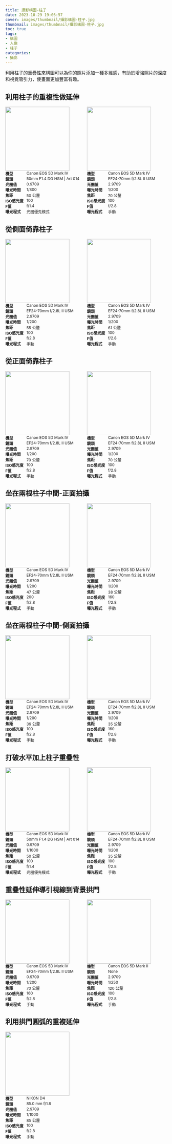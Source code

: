 ```yaml
---
title: 攝影構圖-柱子
date: 2023-10-29 19:05:57
cover: images/thumbnail/攝影構圖-柱子.jpg
thumbnail: images/thumbnail/攝影構圖-柱子.jpg
toc: true
tags:
- 構圖
- 人像
- 柱子
categories:
- 攝影
---
```


利用柱子的重疊性來構圖可以為你的照片添加一種多維感，有助於增強照片的深度和視覺吸引力，使畫面更加豐富有趣。

<!-- more -->

## 利用柱子的重複性做延伸

<div style="display: grid; grid-template-columns: repeat(2, 1fr); gap: 6px;">
  <div>
    <img src="IMG_0034.jpg" style="object-fit: contain; height: 200px" />
    <div style="display: grid; grid-template-columns: 60px 1fr; gap: 6px; font-size: 12px">
      <b>機型</b>
      <div>Canon EOS 5D Mark IV</div>
    </div>
    <div style="display: grid; grid-template-columns: 60px 1fr; gap: 6px; font-size: 12px">
      <b>鏡頭</b>
      <div>50mm F1.4 DG HSM | Art 014</div>
    </div>
    <div style="display: grid; grid-template-columns: 60px 1fr; gap: 6px; font-size: 12px">
      <b>光圈值</b>
      <div>0.9709</div>
    </div>
    <div style="display: grid; grid-template-columns: 60px 1fr; gap: 6px; font-size: 12px">
      <b>曝光時間</b>
      <div>1/800</div>
    </div>
    <div style="display: grid; grid-template-columns: 60px 1fr; gap: 6px; font-size: 12px">
      <b>焦距</b>
      <div>50 公釐</div>
    </div>
    <div style="display: grid; grid-template-columns: 60px 1fr; gap: 6px; font-size: 12px">
      <b>ISO感光度</b>
      <div>100</div>
    </div>
    <div style="display: grid; grid-template-columns: 60px 1fr; gap: 6px; font-size: 12px">
      <b>F值</b>
      <div>f/1.4</div>
    </div>
    <div style="display: grid; grid-template-columns: 60px 1fr; gap: 6px; font-size: 12px">
      <b>曝光程式</b>
      <div>光圈優先模式</div>
    </div>
  </div>
  <div>
    <img src="MAX41719.jpg" style="object-fit: contain; height: 200px" />
    <div style="display: grid; grid-template-columns: 60px 1fr; gap: 6px; font-size: 12px">
      <b>機型</b>
      <div>Canon EOS 5D Mark IV</div>
    </div>
    <div style="display: grid; grid-template-columns: 60px 1fr; gap: 6px; font-size: 12px">
      <b>鏡頭</b>
      <div>EF24-70mm f/2.8L II USM</div>
    </div>
    <div style="display: grid; grid-template-columns: 60px 1fr; gap: 6px; font-size: 12px">
      <b>光圈值</b>
      <div>2.9709</div>
    </div>
    <div style="display: grid; grid-template-columns: 60px 1fr; gap: 6px; font-size: 12px">
      <b>曝光時間</b>
      <div>1/200</div>
    </div>
    <div style="display: grid; grid-template-columns: 60px 1fr; gap: 6px; font-size: 12px">
      <b>焦距</b>
      <div>70 公釐</div>
    </div>
    <div style="display: grid; grid-template-columns: 60px 1fr; gap: 6px; font-size: 12px">
      <b>ISO感光度</b>
      <div>100</div>
    </div>
    <div style="display: grid; grid-template-columns: 60px 1fr; gap: 6px; font-size: 12px">
      <b>F值</b>
      <div>f/2.8</div>
    </div>
    <div style="display: grid; grid-template-columns: 60px 1fr; gap: 6px; font-size: 12px">
      <b>曝光程式</b>
      <div>手動</div>
    </div>
  </div>
</div>

## 從側面倚靠柱子

<div style="display: grid; grid-template-columns: repeat(2, 1fr); gap: 6px;">
  <div>
    <img src="MAX41702.jpg" style="object-fit: contain; height: 200px" />
    <div style="display: grid; grid-template-columns: 60px 1fr; gap: 6px; font-size: 12px">
      <b>機型</b>
      <div>Canon EOS 5D Mark IV</div>
    </div>
    <div style="display: grid; grid-template-columns: 60px 1fr; gap: 6px; font-size: 12px">
      <b>鏡頭</b>
      <div>EF24-70mm f/2.8L II USM</div>
    </div>
    <div style="display: grid; grid-template-columns: 60px 1fr; gap: 6px; font-size: 12px">
      <b>光圈值</b>
      <div>2.9709</div>
    </div>
    <div style="display: grid; grid-template-columns: 60px 1fr; gap: 6px; font-size: 12px">
      <b>曝光時間</b>
      <div>1/200</div>
    </div>
    <div style="display: grid; grid-template-columns: 60px 1fr; gap: 6px; font-size: 12px">
      <b>焦距</b>
      <div>55 公釐</div>
    </div>
    <div style="display: grid; grid-template-columns: 60px 1fr; gap: 6px; font-size: 12px">
      <b>ISO感光度</b>
      <div>100</div>
    </div>
    <div style="display: grid; grid-template-columns: 60px 1fr; gap: 6px; font-size: 12px">
      <b>F值</b>
      <div>f/2.8</div>
    </div>
    <div style="display: grid; grid-template-columns: 60px 1fr; gap: 6px; font-size: 12px">
      <b>曝光程式</b>
      <div>手動</div>
    </div>
  </div>
  <div>
    <img src="MAX41711.jpg" style="object-fit: contain; height: 200px" />
    <div style="display: grid; grid-template-columns: 60px 1fr; gap: 6px; font-size: 12px">
      <b>機型</b>
      <div>Canon EOS 5D Mark IV</div>
    </div>
    <div style="display: grid; grid-template-columns: 60px 1fr; gap: 6px; font-size: 12px">
      <b>鏡頭</b>
      <div>EF24-70mm f/2.8L II USM</div>
    </div>
    <div style="display: grid; grid-template-columns: 60px 1fr; gap: 6px; font-size: 12px">
      <b>光圈值</b>
      <div>2.9709</div>
    </div>
    <div style="display: grid; grid-template-columns: 60px 1fr; gap: 6px; font-size: 12px">
      <b>曝光時間</b>
      <div>1/200</div>
    </div>
    <div style="display: grid; grid-template-columns: 60px 1fr; gap: 6px; font-size: 12px">
      <b>焦距</b>
      <div>61 公釐</div>
    </div>
    <div style="display: grid; grid-template-columns: 60px 1fr; gap: 6px; font-size: 12px">
      <b>ISO感光度</b>
      <div>100</div>
    </div>
    <div style="display: grid; grid-template-columns: 60px 1fr; gap: 6px; font-size: 12px">
      <b>F值</b>
      <div>f/2.8</div>
    </div>
    <div style="display: grid; grid-template-columns: 60px 1fr; gap: 6px; font-size: 12px">
      <b>曝光程式</b>
      <div>手動</div>
    </div>
  </div>
</div>

## 從正面倚靠柱子

<div style="display: grid; grid-template-columns: repeat(2, 1fr); gap: 6px;">
  <div>
    <img src="MAX41767.jpg" style="object-fit: contain; height: 200px" />
    <div style="display: grid; grid-template-columns: 60px 1fr; gap: 6px; font-size: 12px">
      <b>機型</b>
      <div>Canon EOS 5D Mark IV</div>
    </div>
    <div style="display: grid; grid-template-columns: 60px 1fr; gap: 6px; font-size: 12px">
      <b>鏡頭</b>
      <div>EF24-70mm f/2.8L II USM</div>
    </div>
    <div style="display: grid; grid-template-columns: 60px 1fr; gap: 6px; font-size: 12px">
      <b>光圈值</b>
      <div>2.9709</div>
    </div>
    <div style="display: grid; grid-template-columns: 60px 1fr; gap: 6px; font-size: 12px">
      <b>曝光時間</b>
      <div>1/200</div>
    </div>
    <div style="display: grid; grid-template-columns: 60px 1fr; gap: 6px; font-size: 12px">
      <b>焦距</b>
      <div>70 公釐</div>
    </div>
    <div style="display: grid; grid-template-columns: 60px 1fr; gap: 6px; font-size: 12px">
      <b>ISO感光度</b>
      <div>100</div>
    </div>
    <div style="display: grid; grid-template-columns: 60px 1fr; gap: 6px; font-size: 12px">
      <b>F值</b>
      <div>f/2.8</div>
    </div>
    <div style="display: grid; grid-template-columns: 60px 1fr; gap: 6px; font-size: 12px">
      <b>曝光程式</b>
      <div>手動</div>
    </div>
  </div>
  <div>
    <img src="MAX41771.jpg" style="object-fit: contain; height: 200px" />
    <div style="display: grid; grid-template-columns: 60px 1fr; gap: 6px; font-size: 12px">
      <b>機型</b>
      <div>Canon EOS 5D Mark IV</div>
    </div>
    <div style="display: grid; grid-template-columns: 60px 1fr; gap: 6px; font-size: 12px">
      <b>鏡頭</b>
      <div>EF24-70mm f/2.8L II USM</div>
    </div>
    <div style="display: grid; grid-template-columns: 60px 1fr; gap: 6px; font-size: 12px">
      <b>光圈值</b>
      <div>2.9709</div>
    </div>
    <div style="display: grid; grid-template-columns: 60px 1fr; gap: 6px; font-size: 12px">
      <b>曝光時間</b>
      <div>1/200</div>
    </div>
    <div style="display: grid; grid-template-columns: 60px 1fr; gap: 6px; font-size: 12px">
      <b>焦距</b>
      <div>70 公釐</div>
    </div>
    <div style="display: grid; grid-template-columns: 60px 1fr; gap: 6px; font-size: 12px">
      <b>ISO感光度</b>
      <div>100</div>
    </div>
    <div style="display: grid; grid-template-columns: 60px 1fr; gap: 6px; font-size: 12px">
      <b>F值</b>
      <div>f/2.8</div>
    </div>
    <div style="display: grid; grid-template-columns: 60px 1fr; gap: 6px; font-size: 12px">
      <b>曝光程式</b>
      <div>手動</div>
    </div>
  </div>
</div>

## 坐在兩根柱子中間-正面拍攝

<div style="display: grid; grid-template-columns: repeat(2, 1fr); gap: 6px;">
  <div>
    <img src="MAX41746.jpg" style="object-fit: contain; height: 200px" />
    <div style="display: grid; grid-template-columns: 60px 1fr; gap: 6px; font-size: 12px">
      <b>機型</b>
      <div>Canon EOS 5D Mark IV</div>
    </div>
    <div style="display: grid; grid-template-columns: 60px 1fr; gap: 6px; font-size: 12px">
      <b>鏡頭</b>
      <div>EF24-70mm f/2.8L II USM</div>
    </div>
    <div style="display: grid; grid-template-columns: 60px 1fr; gap: 6px; font-size: 12px">
      <b>光圈值</b>
      <div>2.9709</div>
    </div>
    <div style="display: grid; grid-template-columns: 60px 1fr; gap: 6px; font-size: 12px">
      <b>曝光時間</b>
      <div>1/200</div>
    </div>
    <div style="display: grid; grid-template-columns: 60px 1fr; gap: 6px; font-size: 12px">
      <b>焦距</b>
      <div>47 公釐</div>
    </div>
    <div style="display: grid; grid-template-columns: 60px 1fr; gap: 6px; font-size: 12px">
      <b>ISO感光度</b>
      <div>200</div>
    </div>
    <div style="display: grid; grid-template-columns: 60px 1fr; gap: 6px; font-size: 12px">
      <b>F值</b>
      <div>f/2.8</div>
    </div>
    <div style="display: grid; grid-template-columns: 60px 1fr; gap: 6px; font-size: 12px">
      <b>曝光程式</b>
      <div>手動</div>
    </div>
  </div>
  <div>
    <img src="MAX41741.jpg" style="object-fit: contain; height: 200px" />
    <div style="display: grid; grid-template-columns: 60px 1fr; gap: 6px; font-size: 12px">
      <b>機型</b>
      <div>Canon EOS 5D Mark IV</div>
    </div>
    <div style="display: grid; grid-template-columns: 60px 1fr; gap: 6px; font-size: 12px">
      <b>鏡頭</b>
      <div>EF24-70mm f/2.8L II USM</div>
    </div>
    <div style="display: grid; grid-template-columns: 60px 1fr; gap: 6px; font-size: 12px">
      <b>光圈值</b>
      <div>2.9709</div>
    </div>
    <div style="display: grid; grid-template-columns: 60px 1fr; gap: 6px; font-size: 12px">
      <b>曝光時間</b>
      <div>1/200</div>
    </div>
    <div style="display: grid; grid-template-columns: 60px 1fr; gap: 6px; font-size: 12px">
      <b>焦距</b>
      <div>38 公釐</div>
    </div>
    <div style="display: grid; grid-template-columns: 60px 1fr; gap: 6px; font-size: 12px">
      <b>ISO感光度</b>
      <div>160</div>
    </div>
    <div style="display: grid; grid-template-columns: 60px 1fr; gap: 6px; font-size: 12px">
      <b>F值</b>
      <div>f/2.8</div>
    </div>
    <div style="display: grid; grid-template-columns: 60px 1fr; gap: 6px; font-size: 12px">
      <b>曝光程式</b>
      <div>手動</div>
    </div>
  </div>
</div>

## 坐在兩根柱子中間-側面拍攝

<div style="display: grid; grid-template-columns: repeat(2, 1fr); gap: 6px;">
  <div>
    <img src="MAX41749.jpg" style="object-fit: contain; height: 200px" />
    <div style="display: grid; grid-template-columns: 60px 1fr; gap: 6px; font-size: 12px">
      <b>機型</b>
      <div>Canon EOS 5D Mark IV</div>
    </div>
    <div style="display: grid; grid-template-columns: 60px 1fr; gap: 6px; font-size: 12px">
      <b>鏡頭</b>
      <div>EF24-70mm f/2.8L II USM</div>
    </div>
    <div style="display: grid; grid-template-columns: 60px 1fr; gap: 6px; font-size: 12px">
      <b>光圈值</b>
      <div>2.9709</div>
    </div>
    <div style="display: grid; grid-template-columns: 60px 1fr; gap: 6px; font-size: 12px">
      <b>曝光時間</b>
      <div>1/200</div>
    </div>
    <div style="display: grid; grid-template-columns: 60px 1fr; gap: 6px; font-size: 12px">
      <b>焦距</b>
      <div>39 公釐</div>
    </div>
    <div style="display: grid; grid-template-columns: 60px 1fr; gap: 6px; font-size: 12px">
      <b>ISO感光度</b>
      <div>100</div>
    </div>
    <div style="display: grid; grid-template-columns: 60px 1fr; gap: 6px; font-size: 12px">
      <b>F值</b>
      <div>f/2.8</div>
    </div>
    <div style="display: grid; grid-template-columns: 60px 1fr; gap: 6px; font-size: 12px">
      <b>曝光程式</b>
      <div>手動</div>
    </div>
  </div>
  <div>
    <img src="MAX41753.jpg" style="object-fit: contain; height: 200px" />
    <div style="display: grid; grid-template-columns: 60px 1fr; gap: 6px; font-size: 12px">
      <b>機型</b>
      <div>Canon EOS 5D Mark IV</div>
    </div>
    <div style="display: grid; grid-template-columns: 60px 1fr; gap: 6px; font-size: 12px">
      <b>鏡頭</b>
      <div>EF24-70mm f/2.8L II USM</div>
    </div>
    <div style="display: grid; grid-template-columns: 60px 1fr; gap: 6px; font-size: 12px">
      <b>光圈值</b>
      <div>2.9709</div>
    </div>
    <div style="display: grid; grid-template-columns: 60px 1fr; gap: 6px; font-size: 12px">
      <b>曝光時間</b>
      <div>1/200</div>
    </div>
    <div style="display: grid; grid-template-columns: 60px 1fr; gap: 6px; font-size: 12px">
      <b>焦距</b>
      <div>35 公釐</div>
    </div>
    <div style="display: grid; grid-template-columns: 60px 1fr; gap: 6px; font-size: 12px">
      <b>ISO感光度</b>
      <div>160</div>
    </div>
    <div style="display: grid; grid-template-columns: 60px 1fr; gap: 6px; font-size: 12px">
      <b>F值</b>
      <div>f/2.8</div>
    </div>
    <div style="display: grid; grid-template-columns: 60px 1fr; gap: 6px; font-size: 12px">
      <b>曝光程式</b>
      <div>手動</div>
    </div>
  </div>
</div>

## 打破水平加上柱子重疊性

<div style="display: grid; grid-template-columns: repeat(2, 1fr); gap: 6px;">
  <div>
    <img src="IMG_0040.jpg" style="object-fit: contain; height: 200px" />
    <div style="display: grid; grid-template-columns: 60px 1fr; gap: 6px; font-size: 12px">
      <b>機型</b>
      <div>Canon EOS 5D Mark IV</div>
    </div>
    <div style="display: grid; grid-template-columns: 60px 1fr; gap: 6px; font-size: 12px">
      <b>鏡頭</b>
      <div>50mm F1.4 DG HSM | Art 014</div>
    </div>
    <div style="display: grid; grid-template-columns: 60px 1fr; gap: 6px; font-size: 12px">
      <b>光圈值</b>
      <div>0.9709</div>
    </div>
    <div style="display: grid; grid-template-columns: 60px 1fr; gap: 6px; font-size: 12px">
      <b>曝光時間</b>
      <div>1/1000</div>
    </div>
    <div style="display: grid; grid-template-columns: 60px 1fr; gap: 6px; font-size: 12px">
      <b>焦距</b>
      <div>50 公釐</div>
    </div>
    <div style="display: grid; grid-template-columns: 60px 1fr; gap: 6px; font-size: 12px">
      <b>ISO感光度</b>
      <div>100</div>
    </div>
    <div style="display: grid; grid-template-columns: 60px 1fr; gap: 6px; font-size: 12px">
      <b>F值</b>
      <div>f/1.4</div>
    </div>
    <div style="display: grid; grid-template-columns: 60px 1fr; gap: 6px; font-size: 12px">
      <b>曝光程式</b>
      <div>光圈優先模式</div>
    </div>
  </div>
  <div>
    <img src="MAX41722.jpg" style="object-fit: contain; height: 200px" />
    <div style="display: grid; grid-template-columns: 60px 1fr; gap: 6px; font-size: 12px">
      <b>機型</b>
      <div>Canon EOS 5D Mark IV</div>
    </div>
    <div style="display: grid; grid-template-columns: 60px 1fr; gap: 6px; font-size: 12px">
      <b>鏡頭</b>
      <div>EF24-70mm f/2.8L II USM</div>
    </div>
    <div style="display: grid; grid-template-columns: 60px 1fr; gap: 6px; font-size: 12px">
      <b>光圈值</b>
      <div>2.9709</div>
    </div>
    <div style="display: grid; grid-template-columns: 60px 1fr; gap: 6px; font-size: 12px">
      <b>曝光時間</b>
      <div>1/200</div>
    </div>
    <div style="display: grid; grid-template-columns: 60px 1fr; gap: 6px; font-size: 12px">
      <b>焦距</b>
      <div>35 公釐</div>
    </div>
    <div style="display: grid; grid-template-columns: 60px 1fr; gap: 6px; font-size: 12px">
      <b>ISO感光度</b>
      <div>100</div>
    </div>
    <div style="display: grid; grid-template-columns: 60px 1fr; gap: 6px; font-size: 12px">
      <b>F值</b>
      <div>f/2.8</div>
    </div>
    <div style="display: grid; grid-template-columns: 60px 1fr; gap: 6px; font-size: 12px">
      <b>曝光程式</b>
      <div>手動</div>
    </div>
  </div>
</div>

## 重疊性延伸導引視線到背景拱門

<div style="display: grid; grid-template-columns: repeat(2, 1fr); gap: 6px;">
  <div>
    <img src="MAX41787.jpg" style="object-fit: contain; height: 200px" />
    <div style="display: grid; grid-template-columns: 60px 1fr; gap: 6px; font-size: 12px">
      <b>機型</b>
      <div>Canon EOS 5D Mark IV</div>
    </div>
    <div style="display: grid; grid-template-columns: 60px 1fr; gap: 6px; font-size: 12px">
      <b>鏡頭</b>
      <div>EF24-70mm f/2.8L II USM</div>
    </div>
    <div style="display: grid; grid-template-columns: 60px 1fr; gap: 6px; font-size: 12px">
      <b>光圈值</b>
      <div>0.9709</div>
    </div>
    <div style="display: grid; grid-template-columns: 60px 1fr; gap: 6px; font-size: 12px">
      <b>曝光時間</b>
      <div>1/200</div>
    </div>
    <div style="display: grid; grid-template-columns: 60px 1fr; gap: 6px; font-size: 12px">
      <b>焦距</b>
      <div>70 公釐</div>
    </div>
    <div style="display: grid; grid-template-columns: 60px 1fr; gap: 6px; font-size: 12px">
      <b>ISO感光度</b>
      <div>160</div>
    </div>
    <div style="display: grid; grid-template-columns: 60px 1fr; gap: 6px; font-size: 12px">
      <b>F值</b>
      <div>f/2.8</div>
    </div>
    <div style="display: grid; grid-template-columns: 60px 1fr; gap: 6px; font-size: 12px">
      <b>曝光程式</b>
      <div>手動</div>
    </div>
  </div>
  <div>
    <img src="img_2622.jpg" style="object-fit: contain; height: 200px" />
    <div style="display: grid; grid-template-columns: 60px 1fr; gap: 6px; font-size: 12px">
      <b>機型</b>
      <div>Canon EOS 5D Mark II</div>
    </div>
    <div style="display: grid; grid-template-columns: 60px 1fr; gap: 6px; font-size: 12px">
      <b>鏡頭</b>
      <div>None</div>
    </div>
    <div style="display: grid; grid-template-columns: 60px 1fr; gap: 6px; font-size: 12px">
      <b>光圈值</b>
      <div>2.9709</div>
    </div>
    <div style="display: grid; grid-template-columns: 60px 1fr; gap: 6px; font-size: 12px">
      <b>曝光時間</b>
      <div>1/250</div>
    </div>
    <div style="display: grid; grid-template-columns: 60px 1fr; gap: 6px; font-size: 12px">
      <b>焦距</b>
      <div>120 公釐</div>
    </div>
    <div style="display: grid; grid-template-columns: 60px 1fr; gap: 6px; font-size: 12px">
      <b>ISO感光度</b>
      <div>100</div>
    </div>
    <div style="display: grid; grid-template-columns: 60px 1fr; gap: 6px; font-size: 12px">
      <b>F值</b>
      <div>f/2.8</div>
    </div>
    <div style="display: grid; grid-template-columns: 60px 1fr; gap: 6px; font-size: 12px">
      <b>曝光程式</b>
      <div>手動</div>
    </div>
  </div>
</div>

## 利用拱門圓弧的重複延伸


<div style="display: grid; grid-template-columns: repeat(2, 1fr); gap: 6px;">
  <div>
    <img src="DSC6488-print-998x1500.jpg" style="object-fit: contain; height: 200px" />
    <div style="display: grid; grid-template-columns: 60px 1fr; gap: 6px; font-size: 12px">
      <b>機型</b>
      <div>NIKON D4</div>
    </div>
    <div style="display: grid; grid-template-columns: 60px 1fr; gap: 6px; font-size: 12px">
      <b>鏡頭</b>
      <div>85.0 mm f/1.8</div>
    </div>
    <div style="display: grid; grid-template-columns: 60px 1fr; gap: 6px; font-size: 12px">
      <b>光圈值</b>
      <div>2.9709</div>
    </div>
    <div style="display: grid; grid-template-columns: 60px 1fr; gap: 6px; font-size: 12px">
      <b>曝光時間</b>
      <div>1/1000</div>
    </div>
    <div style="display: grid; grid-template-columns: 60px 1fr; gap: 6px; font-size: 12px">
      <b>焦距</b>
      <div>85 公釐</div>
    </div>
    <div style="display: grid; grid-template-columns: 60px 1fr; gap: 6px; font-size: 12px">
      <b>ISO感光度</b>
      <div>100</div>
    </div>
    <div style="display: grid; grid-template-columns: 60px 1fr; gap: 6px; font-size: 12px">
      <b>F值</b>
      <div>f/2.8</div>
    </div>
    <div style="display: grid; grid-template-columns: 60px 1fr; gap: 6px; font-size: 12px">
      <b>曝光程式</b>
      <div>手動</div>
    </div>
  </div>
</div>

